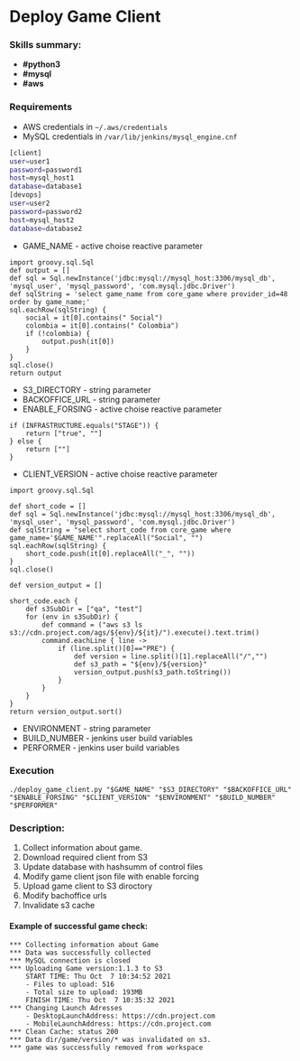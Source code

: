 # Deploy Game Client
### Skills summary:
- **#python3**
- **#mysql**
- **#aws**

### Requirements
- AWS credentials in `~/.aws/credentials`
- MySQL credentials in `/var/lib/jenkins/mysql_engine.cnf`
```sh
[client]
user=user1
password=password1
host=mysql_host1
database=database1
[devops]
user=user2
password=password2
host=mysql_host2
database=database2
```

- GAME_NAME - active choise reactive parameter
```
import groovy.sql.Sql 
def output = []
def sql = Sql.newInstance('jdbc:mysql://mysql_host:3306/mysql_db', 'mysql_user', 'mysql_password', 'com.mysql.jdbc.Driver')
def sqlString = 'select game_name from core_game where provider_id=48 order by game_name;'
sql.eachRow(sqlString) {
    social = it[0].contains(" Social")
    colombia = it[0].contains(" Colombia")
    if (!colombia) {
        output.push(it[0])
    }
}
sql.close()
return output
```
- S3_DIRECTORY - string parameter
- BACKOFFICE_URL - string parameter
- ENABLE_FORSING - active choise reactive parameter
```
if (INFRASTRUCTURE.equals("STAGE")) {
    return ["true", ""]
} else {
    return [""]
}
``` 
- CLIENT_VERSION - active choise reactive parameter
```
import groovy.sql.Sql 

def short_code = []
def sql = Sql.newInstance('jdbc:mysql://mysql_host:3306/mysql_db', 'mysql_user', 'mysql_password', 'com.mysql.jdbc.Driver')
def sqlString = "select short_code from core_game where game_name='$GAME_NAME'".replaceAll("Social", "")
sql.eachRow(sqlString) {
    short_code.push(it[0].replaceAll("_", ""))
}
sql.close()

def version_output = []

short_code.each {
    def s3SubDir = ["qa", "test"]
    for (env in s3SubDir) {
        def command = ("aws s3 ls s3://cdn.project.com/ags/${env}/${it}/").execute().text.trim()
        command.eachLine { line ->
            if (line.split()[0]=="PRE") {
                def version = line.split()[1].replaceAll("/","")
                def s3_path = "${env}/${version}"
                version_output.push(s3_path.toString())
            }
        }
    }
}
return version_output.sort()
```
- ENVIRONMENT - string parameter
- BUILD_NUMBER - jenkins user build variables
- PERFORMER - jenkins user build variables


### Execution
```
./deploy_game_client.py "$GAME_NAME" "$S3_DIRECTORY" "$BACKOFFICE_URL" "$ENABLE_FORSING" "$CLIENT_VERSION" "$ENVIRONMENT" "$BUILD_NUMBER" "$PERFORMER"
```
### Description:
1. Collect information about game.
2. Download required client from S3
3. Update database with hashsumm of control files
4. Modify game client json file with enable forcing
5. Upload game client to S3 diroctory
6. Modify bachoffice urls
7. Invalidate s3 cache

#### Example of successful game check:
```
*** Collecting information about Game
*** Data was successfully collected
*** MySQL connection is closed
*** Uploading Game version:1.1.3 to S3
    START TIME: Thu Oct  7 10:34:52 2021
    - Files to upload: 516
    - Total size to upload: 193MB
    FINISH TIME: Thu Oct  7 10:35:32 2021
*** Changing Launch Adresses
    - DesktopLaunchAddress: https://cdn.project.com
    - MobileLaunchAddress: https://cdn.project.com
*** Clean Cache: status 200
*** Data dir/game/version/* was invalidated on s3.
*** game was successfully removed from workspace
```
